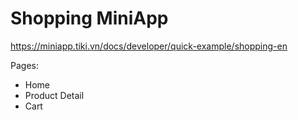 # Shopping MiniApp
https://miniapp.tiki.vn/docs/developer/quick-example/shopping-en

Pages: 
- Home
- Product Detail
- Cart
